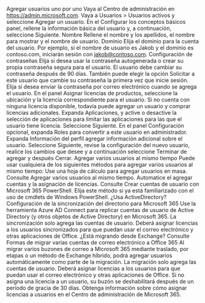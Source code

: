 Agregar usuarios uno por uno
Vaya al Centro de administración en https://admin.microsoft.com.
Vaya a Usuarios > Usuarios activos y seleccione Agregar un usuario.
En el Configurar los conceptos básicos panel, rellene la información básica del usuario y, a continuación, seleccione Siguiente.
Nombre Rellene el nombre y los apellidos, el nombre para mostrar y el nombre de usuario.
Dominio Elija el dominio para la cuenta del usuario. Por ejemplo, si el nombre de usuario es Jakob y el dominio es contoso.com, iniciarán sesión con jakob@contoso.com.
Configuración de contraseñas Elija si desea usar la contraseña autogenerada o crear su propia contraseña segura para el usuario.
El usuario debe cambiar su contraseña después de 90 días. También puede elegir la opción Solicitar a este usuario que cambie su contraseña la primera vez que inicie sesión.
Elija si desea enviar la contraseña por correo electrónico cuando se agrega el usuario.
En el panel Asignar licencias de productos, seleccione la ubicación y la licencia correspondiente para el usuario. Si no cuenta con ninguna licencia disponible, todavía puede agregar un usuario y comprar licencias adicionales. Expanda Aplicaciones, y active o desactive la selección de aplicaciones para limitar las aplicaciones para las que el usuario tiene licencia. Seleccione Siguiente.
En el panel Configuración opcional, expanda Roles para convertir a este usuario en administrador. Expanda Información del perfil agregar información adicional sobre el usuario.
Seleccione Siguiente, revise la configuración del nuevo usuario, realice los cambios que desee y a continuación seleccione Terminar de agregar y después Cerrar.
Agregar varios usuarios al mismo tiempo
Puede usar cualquiera de los siguientes métodos para agregar varios usuarios al mismo tiempo:
Use una hoja de cálculo para agregar usuarios en masa. Consulte Agregar varios usuarios al mismo tiempo.
Automatice el agregar cuentas y la asignación de licencias. Consulte Crear cuentas de usuario con Microsoft 365 PowerShell. Elija este método si ya está familiarizado con el uso de cmdlets de Windows PowerShell.
¿Usa ActiveDirectory? Configuración de la sincronización del directorio para Microsoft 365 Use la herramienta Azure AD Connect para replicar cuentas de usuario de Active Directory (y otros objetos de Active Directory) en Microsoft 365. La sincronización solo agrega las cuentas de usuario. Deberá asignar licencias a los usuarios sincronizados para que puedan usar el correo electrónico y otras aplicaciones de Office.
¿Está migrando desde Exchange? Consulte Formas de migrar varias cuentas de correo electrónico a Office 365 Al migrar varios buzones de correo a Microsoft 365 mediante traslado, por etapas o un método de Exchange híbrido, podrá agregar usuarios automáticamente como parte de la migración. La migración solo agrega las cuentas de usuario. Deberá asignar licencias a los usuarios para que puedan usar el correo electrónico y otras aplicaciones de Office. Si no asigna una licencia a un usuario, su buzón se deshabilitará después de un período de gracia de 30 días. Obtenga información sobre cómo asignar licencias a usuarios en el Centro de administración de Microsoft 365.
